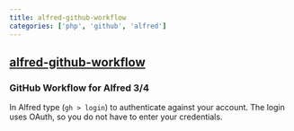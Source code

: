```yaml
---
title: alfred-github-workflow
categories: ['php', 'github', 'alfred']
---
```

## [alfred-github-workflow](https://github.com/gharlan/alfred-github-workflow)

### GitHub Workflow for Alfred 3/4


In Alfred type (`gh > login`) to authenticate against your account. The login uses OAuth, so you do not have to enter your credentials.
